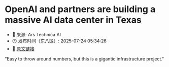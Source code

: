 # OpenAI and partners are building a massive AI data center in Texas
- 📅 来源: Ars Technica AI
- 🕒 发布时间（东八区）: 2025-07-24 05:34:26
- 🔗 [原文链接](https://arstechnica.com/ai/2025/07/openai-and-partners-are-building-a-massive-ai-data-center-in-texas/)

"Easy to throw around numbers, but this is a gigantic infrastructure project."